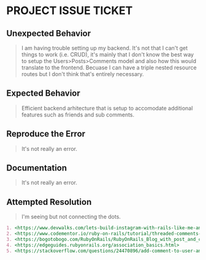 # PROJECT ISSUE TICKET

## Unexpected Behavior

> I am having trouble setting up my backend. It's not that I can't get things to work (i.e. CRUD), it's mainly that I don't know the best way to setup the Users>Posts>Comments model and also how this would translate to the frontend. Becuase I can have a triple nested resource routes but I don't think that's entirely necessary.

## Expected Behavior

> Efficient backend arhitecture that is setup to accomodate additional features such as friends and sub comments.

## Reproduce the Error

> It's not really an error.


## Documentation

> It's not really an error.


## Attempted Resolution

> I'm seeing but not connecting the dots.

```md
1. <https://www.devwalks.com/lets-build-instagram-with-rails-like-me-and-tell-me-im-beautiful/>
2. <https://www.codementor.io/ruby-on-rails/tutorial/threaded-comments-polymorphic-associations>
3. <https://bogotobogo.com/RubyOnRails/RubyOnRails_Blog_with_post_and_comment.php>
4. <https://edgeguides.rubyonrails.org/association_basics.html>
5. <https://stackoverflow.com/questions/24470896/add-comment-to-user-and-post-models-ruby-on-rails>
```
